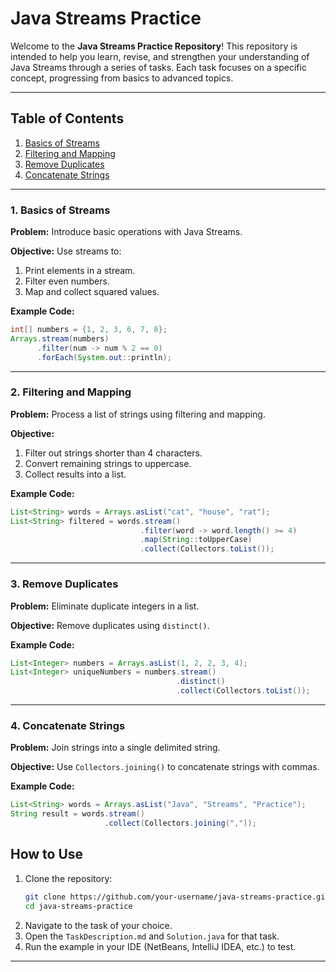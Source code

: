 
# Java Streams Practice

Welcome to the **Java Streams Practice Repository**! This repository is intended to help you learn, revise, and strengthen your understanding of Java Streams through a series of tasks. Each task focuses on a specific concept, progressing from basics to advanced topics.

---

## Table of Contents

1. [Basics of Streams](#1-basics-of-streams)
2. [Filtering and Mapping](#2-filtering-and-mapping)
3. [Remove Duplicates](#3-remove-duplicates)
4. [Concatenate Strings](#4-concatenate-strings)

---

### 1. Basics of Streams

**Problem:** Introduce basic operations with Java Streams.

**Objective:** Use streams to:
1. Print elements in a stream.
2. Filter even numbers.
3. Map and collect squared values.

**Example Code:**
```java
int[] numbers = {1, 2, 3, 6, 7, 8};
Arrays.stream(numbers)
      .filter(num -> num % 2 == 0)
      .forEach(System.out::println);
```

---

### 2. Filtering and Mapping

**Problem:** Process a list of strings using filtering and mapping.

**Objective:** 
1. Filter out strings shorter than 4 characters.
2. Convert remaining strings to uppercase.
3. Collect results into a list.

**Example Code:**
```java
List<String> words = Arrays.asList("cat", "house", "rat");
List<String> filtered = words.stream()
                             .filter(word -> word.length() >= 4)
                             .map(String::toUpperCase)
                             .collect(Collectors.toList());
```

---

### 3. Remove Duplicates

**Problem:** Eliminate duplicate integers in a list.

**Objective:** Remove duplicates using `distinct()`.

**Example Code:**
```java
List<Integer> numbers = Arrays.asList(1, 2, 2, 3, 4);
List<Integer> uniqueNumbers = numbers.stream()
                                     .distinct()
                                     .collect(Collectors.toList());
```

---

### 4. Concatenate Strings

**Problem:** Join strings into a single delimited string.

**Objective:** Use `Collectors.joining()` to concatenate strings with commas.

**Example Code:**
```java
List<String> words = Arrays.asList("Java", "Streams", "Practice");
String result = words.stream()
                     .collect(Collectors.joining(","));
```

## How to Use

1. Clone the repository:
   ```bash
   git clone https://github.com/your-username/java-streams-practice.git
   cd java-streams-practice
   ```
2. Navigate to the task of your choice.
3. Open the `TaskDescription.md` and `Solution.java` for that task.
4. Run the example in your IDE (NetBeans, IntelliJ IDEA, etc.) to test.

---
